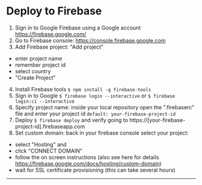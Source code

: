 # Deploy to Firebase

1. Sign in to Google Firebase using a Google account https://firebase.google.com/
2. Go to Firebase console: https://console.firebase.google.com
3. Add Firebase project: "Add project"
  - enter project name
  - remember project id
  - select country
  - "Create Project"
4. Install Firebase tools `$ npm install -g firebase-tools`
5. Sign in to Google `$ firebase login --interactive` or `$ firebase login:ci --interactive`
6. Specify project name: inside your local repository open the ".firebaserc" file and enter your project id `default: your-firebase-project-id`
7. Deploy `$ firebase deploy` and verify going to https://[your-firebase-project-id].firebaseapp.com
8. Set custom domain: back in your firebase console select your project:
  - select "Hosting" and
  - click "CONNECT DOMAIN"
  - follow the on screen instructions (also see here for details https://firebase.google.com/docs/hosting/custom-domain)
  - wait for SSL certificate provisioning (this can take several hours)

---

